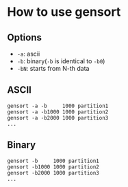 # How to use gensort

## Options
+ `-a`: ascii
+ `-b`: binary(`-b` is identical to `-b0`)
+ `-bN`: starts from N-th data

## ASCII
```
gensort -a -b     1000 partition1
gensort -a -b1000 1000 partition2
gensort -a -b2000 1000 partition3
...
```

## Binary
```
gensort -b     1000 partition1
gensort -b1000 1000 partition2
gensort -b2000 1000 partition3
...
```
